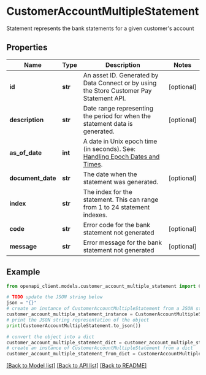 # CustomerAccountMultipleStatement

Statement represents the bank statements for a given customer's account

## Properties

Name | Type | Description | Notes
------------ | ------------- | ------------- | -------------
**id** | **str** | An asset ID. Generated by Data Connect or by using the Store Customer Pay Statement API. | [optional] 
**description** | **str** | Date range representing the period for when the statement data is generated. | [optional] 
**as_of_date** | **int** | A date in Unix epoch time (in seconds). See: [Handling Epoch Dates and Times](https://developer.mastercard.com/open-banking-us/documentation/codes-and-formats/). | 
**document_date** | **str** | The date when the statement was generated. | [optional] 
**index** | **str** | The index for the statement. This can range from 1 to 24 statement indexes. | 
**code** | **str** | Error code for  the bank statement not generated | [optional] 
**message** | **str** | Error message for the bank statement not generated | [optional] 

## Example

```python
from openapi_client.models.customer_account_multiple_statement import CustomerAccountMultipleStatement

# TODO update the JSON string below
json = "{}"
# create an instance of CustomerAccountMultipleStatement from a JSON string
customer_account_multiple_statement_instance = CustomerAccountMultipleStatement.from_json(json)
# print the JSON string representation of the object
print(CustomerAccountMultipleStatement.to_json())

# convert the object into a dict
customer_account_multiple_statement_dict = customer_account_multiple_statement_instance.to_dict()
# create an instance of CustomerAccountMultipleStatement from a dict
customer_account_multiple_statement_from_dict = CustomerAccountMultipleStatement.from_dict(customer_account_multiple_statement_dict)
```
[[Back to Model list]](../README.md#documentation-for-models) [[Back to API list]](../README.md#documentation-for-api-endpoints) [[Back to README]](../README.md)


